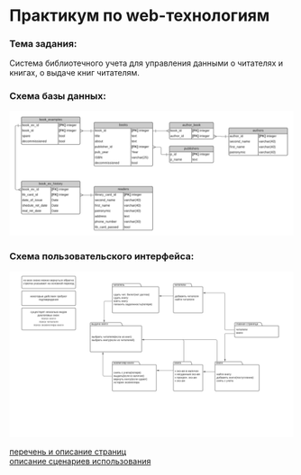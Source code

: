 # Практикум по web-технологиям

### Тема задания:
Система библиотечного учета для управления данными о читателях и книгах, о выдаче книг читателям. 

### Схема базы данных:
![alt text](https://github.com/Nikita-str/web-prak-2021/blob/main/doc/BD_scheme.png)

### Схема пользовательского интерфейса:
![alt text](https://github.com/Nikita-str/web-prak-2021/blob/main/doc/navigation_scheme.png)

[перечень и описание страниц](/doc/page_description.txt)  
[описание сценариев использования](/doc/use_case.txt)
